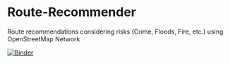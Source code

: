 # Route-Recommender
Route recommendations considering risks (Crime, Floods, Fire, etc.) using OpenStreetMap Network

[![Binder](https://mybinder.org/badge_logo.svg)](https://mybinder.org/v2/gh/javier-jaime/Route-Recommender/HEAD)
